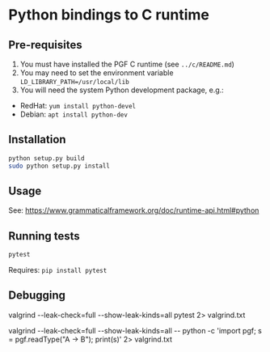 # Python bindings to C runtime

## Pre-requisites

1. You must have installed the PGF C runtime (see `../c/README.md`)
2. You may need to set the environment variable `LD_LIBRARY_PATH=/usr/local/lib`
3. You will need the system Python development package, e.g.:
  - RedHat: `yum install python-devel`
  - Debian: `apt install python-dev`

## Installation

```sh
python setup.py build
sudo python setup.py install
```

## Usage

See: https://www.grammaticalframework.org/doc/runtime-api.html#python

## Running tests

```sh
pytest
```

Requires: `pip install pytest`


## Debugging

valgrind --leak-check=full --show-leak-kinds=all pytest 2> valgrind.txt

valgrind --leak-check=full --show-leak-kinds=all -- python -c 'import pgf; s = pgf.readType("A -> B"); print(s)' 2> valgrind.txt
